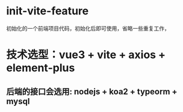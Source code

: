 # init-vite-feature
初始化的一个前端项目代码，初始化后即可使用，省略一些重复工作，
# 技术选型：vue3 + vite + axios + element-plus

## 后端的接口会选用: nodejs + koa2 + typeorm + mysql
